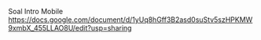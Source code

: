 Soal Intro Mobile
https://docs.google.com/document/d/1yUq8hGff3B2asd0suStv5szHPKMW9xmbX_455LLAO8U/edit?usp=sharing